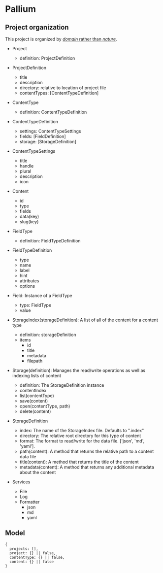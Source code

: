# Pallium

## Project organization
This project is organized by [_domain_ rather than _nature_](http://marmelab.com/blog/2015/12/17/react-directory-structure.html).

- Project
    - definition: ProjectDefinition
- ProjectDefinition
    - title
    - description
    - directory: relative to location of project file
    - contentTypes: [ContentTypeDefinition]

- ContentType
    - definition: ContentTypeDefinition
- ContentTypeDefinition
    - settings: ContentTypeSettings
    - fields: [FieldDefinition]
    - storage: [StorageDefinition]
- ContentTypeSettings
    - title
    - handle
    - plural
    - description
    - icon
- Content
    - id
    - type
    - fields
    - data(key)
    - slug(key)

- FieldType
    - definition: FieldTypeDefinition
- FieldTypeDefinition
    - type
    - name
    - label
    - hint
    - attributes
    - options
- Field: Instance of a FieldType
    - type: FieldType
    - value

- StorageIndex(storageDefinition): A list of all of the content for a content type
    - definition: storageDefinition
    - items
        - id
        - title
        - metadata
        - filepath
- Storage(definition): Manages the read/write operations as well as indexing lists of content
    - definition: The StorageDefinition instance
    - contentIndex
    - list(contentType)
    - save(content)
    - open(contentType, path)
    - delete(content)
- StorageDefinition
    - index: The name of the StorageIndex file. Defaults to ".index"
    - directory: The relative root directory for this type of content
    - format: The format to read/write for the data file. ['json', 'md', 'yaml'].
    - path(content): A method that returns the relative path to a content data file
    - title(content): A method that returns the title of the content
    - metadata(content): A method that returns any additional metadata about the content

- Services
    - File
    - Log
    - Formatter
        - json
        - md
        - yaml

## Model
```
{
  projects: [],
  project: {} || false,
  contentType: {} || false,
  content: {} || false
}
```
